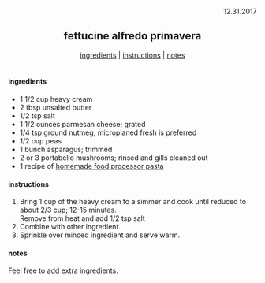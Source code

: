 
<p align="right">12.31.2017</p>

<h2 align="center">fettucine alfredo primavera</h2>

<div align="center">
  <a href="#ingredients">ingredients</a> | 
  <a href="#instructions">instructions</a> | 
  <a href="#notes">notes</a>
</div>
<br>

#### ingredients
- 1 1/2 cup heavy cream
- 2 tbsp unsalted butter
- 1/2 tsp salt
- 1 1/2 ounces parmesan cheese; grated
- 1/4 tsp ground nutmeg; microplaned fresh is preferred
- 1/2 cup peas
- 1 bunch asparagus; trimmed
- 2 or 3 portabello mushrooms; rinsed and gills cleaned out
- 1 recipe of [homemade food processor pasta]()

#### instructions
1. Bring 1 cup of the heavy cream to a simmer and cook until reduced to about 2/3 cup; 12-15 minutes.  
Remove from heat and add 1/2 tsp salt 
2. Combine with other ingredient. 
3. Sprinkle over minced ingredient and serve warm.

#### notes
Feel free to add extra ingredients. 
